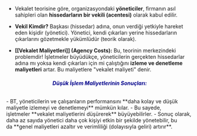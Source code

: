 - Vekalet teorisine göre, organizasyondaki **yöneticiler**, firmanın asıl sahipleri olan **hissedarların bir vekili (acentesi)** olarak kabul edilir.

- **Vekil Kimdir?** Başkası (hissedar) adına, onun verdiği yetkiyle hareket eden kişidir (yönetici). Yönetici, kendi çıkarları yerine hissedarların çıkarlarını gözetmekle yükümlüdür (teorik olarak).
    
- **[[Vekalet Maliyetleri]] (Agency Costs):** Bu, teorinin merkezindeki problemdir! İşletmeler büyüdükçe, yöneticilerin gerçekten hissedarlar adına mı yoksa kendi çıkarları için mi çalıştığını **izleme ve denetleme maliyetleri** artar. Bu maliyetlere "vekalet maliyeti" denir. 
    
<h6 style="font-weight:bolder; color:darkblue; text-align:center">Düşük İşlem Maliyetlerinin Sonuçları:</h6>
- BT, yöneticilerin ve çalışanların performansını **daha kolay ve düşük maliyetle izlemeyi ve denetlemeyi** mümkün kılar.
- Bu sayede, işletmeler **vekalet maliyetlerini düşürerek** büyüyebilirler.
- Sonuç olarak, daha az sayıda yönetici daha çok kişiyi etkin bir şekilde yönetebilir, bu da **genel maliyetleri azaltır ve verimliliği (dolayısıyla geliri) artırır**. 
